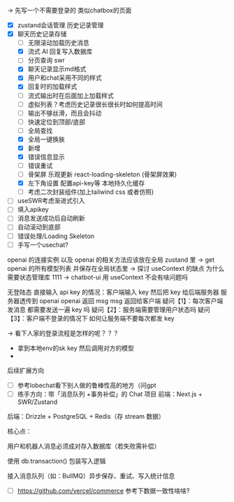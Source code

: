 -> 先写一个不需要登录的 类似chatbox的页面

- [x] zustand会话管理 历史记录管理
- [x] 聊天历史记录存储
  - [ ] 无限滚动加载历史消息
  - [x] 流式 AI 回复写入数据库
  - [ ] 分页查询 swr
  - [x] 聊天记录显示md格式
  - [x] 用户和chat采用不同的样式
  - [x] 回复时的加载样式
  - [ ] 流式输出时在后面加上加载样式
  - [ ] 虚拟列表？考虑历史记录很长很长时如何提高时间
  - [ ] 输出不够丝滑，而且会抖动
  - [ ] 快速定位到顶部/底部
  - [ ] 全局查找
  - [x] 全局一键换肤
  - [x] 新增
  - [x] 错误信息显示
  - [ ] 错误重试
  - [ ] 骨架屏 乐观更新 react-loading-skeleton (骨架屏效果)
  - [x] 左下角设置 配置api-key等 本地持久化缓存
  - [ ] 考虑二次封装组件(加上tailwind css 或者仿照)
- [ ] useSWR考虑渐进式引入
- [ ] 填入apikey
- [ ] 消息发送成功后自动刷新
- [ ] 自动滚动到底部
- [ ] 错误处理/Loading Skeleton
- [ ] 手写一个usechat?

openai 的连接实例 以及 openai 的相关方法应该放在全局 zustand 里
-> get openai 的所有模型列表 并保存在全局状态里
-> 探讨 useContext 的缺点 为什么需要状态管理库 1111
-> chatbot-ui 用 useContext 不会有啥问题吗

无登陆态 直接输入 api key 的情况：客户端输入 key 然后把 key 给后端服务器 服务器透传到 openai openai 返回 msg msg 返回给客户端
疑问【1】：每次客户端发消息 都需要发送一遍 key 吗
疑问【2】：服务端需要管理用户状态吗
疑问【3】：客户端不登录的情况下 如何让服务端不要每次都发 key

-> 看下人家的登录流程是怎样的呢？？？

- 拿到本地env的sk key 然后调用对方的模型
-

后续扩展方向

- [ ] 参考lobechat看下别人做的鲁棒性高的地方（问gpt
- [ ] 练手方向：带「消息队列 +事务补偿」的 Chat 项目
      前端：Next.js + SWR/Zustand

后端：Drizzle + PostgreSQL + Redis（存 stream 数据）

核心点：

用户和机器人消息必须成对存入数据库（若失败需补偿）

使用 db.transaction() 包装写入逻辑

接入消息队列（如：BullMQ）异步保存、重试、写入统计信息

- [ ] https://github.com/vercel/commerce 参考下数据一致性啥啥?
